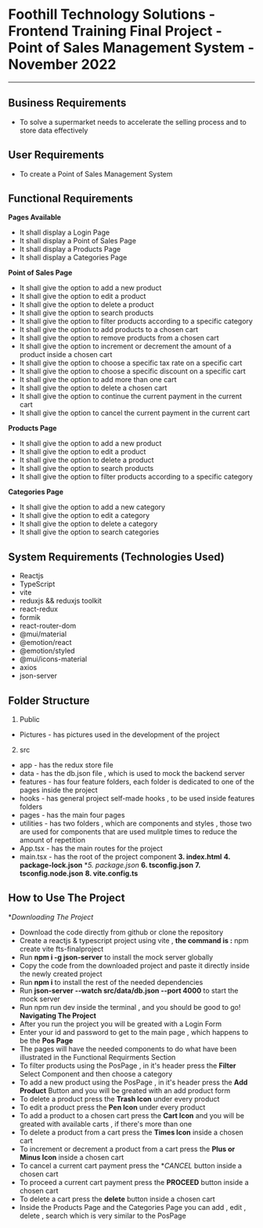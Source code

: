 # Foothill Technology Solutions - Frontend Training Final Project - Point of Sales Management System - November 2022

---

## Business Requirements
* To solve a supermarket needs to accelerate the selling process and to store data effectively

## User Requirements
* To create a Point of Sales Management System 

## Functional Requirements
**Pages Available**
* It shall display a Login Page
* It shall display a Point of Sales Page
* It shall display a Products Page
* It shall display a Categories Page

**Point of Sales Page**
* It shall give the option to add a new product
* It shall give the option to edit a product
* It shall give the option to delete a product
* It shall give the option to search products 
* It shall give the option to filter products according to a specific category
* It shall give the option to add products to a chosen cart
* It shall give the option to remove products from a chosen cart
* It shall give the option to increment or decrement the amount of a product inside a chosen cart
* It shall give the option to choose a specific tax rate on a specific cart
* It shall give the option to choose a specific discount on a specific cart
* It shall give the option to add more than one cart
* It shall give the option to delete a chosen cart
* It shall give the option to continue the current payment in the current cart
* It shall give the option to cancel the current payment in the current cart

**Products Page**
* It shall give the option to add a new product
* It shall give the option to edit a product
* It shall give the option to delete a product
* It shall give the option to search products 
* It shall give the option to filter products according to a specific category

**Categories Page**
* It shall give the option to add a new category
* It shall give the option to edit a category
* It shall give the option to delete a category
* It shall give the option to search categories

## System Requirements (Technologies Used)
* Reactjs
* TypeScript
* vite
* reduxjs && reduxjs toolkit
* react-redux
* formik
* react-router-dom
* @mui/material
* @emotion/react
* @emotion/styled
* @mui/icons-material
* axios
* json-server

## Folder Structure
1. Public
* Pictures - has pictures used in the development of the project
2. src
* app - has the redux store file
* data - has the db.json file , which is used to mock the backend server
* features - has four feature folders, each folder is dedicated to one of the pages inside the project
* hooks - has general project self-made hooks , to be used inside features folders
* pages - has the main four pages
* utilities - has two folders , which are components and styles , those two are used for components that are used mulitple times to reduce the amount of repetition
* App.tsx - has the main routes for the project
* main.tsx - has the root of the project component
**3. index.html**
**4. package-lock.json**
**5. package.json*
**6. tsconfig.json**
**7. tsconfig.node.json**
**8. vite.config.ts**


## How to Use The Project
**Downloading The Project*
* Download the code directly from github or clone the repository
* Create a reactjs & typescript project using vite , **the command is :** npm create vite fts-finalproject
* Run **npm i -g json-server** to install the mock server globally
* Copy the code from the downloaded project and paste it directly inside the newly created project
* Run **npm i** to install the rest of the needed dependencies
* Run **json-server --watch src/data/db.json --port 4000** to start the mock server
* Run npm run dev inside the terminal , and you should be good to go!
**Navigating The Project**
* After you run the project you will be greated with a Login Form
* Enter your id and password to get to the main page , which happens to be the **Pos Page**
* The pages will have the needed components to do what have been illustrated in the Functional Requirments Section
* To filter products using the PosPage , in it's header press the **Filter** Select Component and then choose a category
* To add a new product using the PosPage , in it's header press the **Add Product** Button and you will be greated with an add product form
* To delete a product press the **Trash Icon** under every product
* To edit a product press the **Pen Icon** under every product
* To add a product to a chosen cart press the **Cart Icon** and you will be greated with available carts , if there's more than one
* To delete a product from a cart press the **Times Icon** inside a chosen cart
* To increment or decrement a product from a cart press the **Plus or Minus Icon** inside a chosen cart
* To cancel a current cart payment press the **CANCEL* button inside a chosen cart
* To proceed a current cart payment press the **PROCEED** button inside a chosen cart
* To delete a cart press the **delete** button inside a chosen cart
* Inside the Products Page and the Categories Page you can add , edit , delete , search which is very similar to the PosPage
